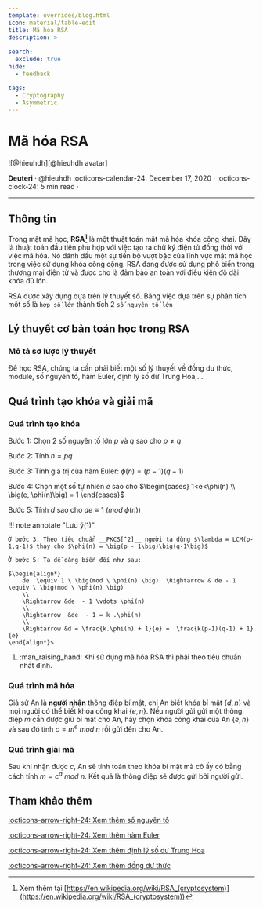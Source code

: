 ```yaml
---
template: overrides/blog.html
icon: material/table-edit
title: Mã hóa RSA
description: >
  
search:
  exclude: true
hide:
  - feedback

tags:
  - Cryptography 
  - Asymmetric
---
```


# Mã hóa RSA

<aside class="mdx-author" markdown>
![@hieuhdh][@hieuhdh avatar]

<span>__Deuteri__ · @hieuhdh</span>
<span>
:octicons-calendar-24: December 17, 2020 ·
:octicons-clock-24: 5 min read ·

</span>
</aside>

  [@hieuhdh avatar]: https://user-images.githubusercontent.com/86739367/178121501-82770982-19ab-43e7-86a4-3f31989401df.png

---

## **Thông tin**

Trong mật mã học, __RSA[^1]__ là một thuật toán mật mã hóa khóa công khai. Đây là thuật toán đầu tiên phù hợp với việc tạo ra chữ ký điện tử đồng thời với việc mã hóa. Nó đánh dấu một sự tiến bộ vượt bậc của lĩnh vực mật mã học trong việc sử dụng khóa công cộng. RSA đang được sử dụng phổ biến trong thương mại điện tử và được cho là đảm bảo an toàn với điều kiện độ dài khóa đủ lớn.

RSA được xây dựng dựa trên lý thuyết số. Bằng việc dựa trên sự phân tích một số là `hợp số lớn` thành tích 2 `số nguyên tố lớn`

## **Lý thuyết cơ bản toán học trong RSA**

### **Mô tả sơ lược lý thuyết**

Để học RSA, chúng ta cần phải biết một số lý thuyết về đồng dư thức, module, số nguyên tố, hàm Euler, định lý số dư Trung Hoa,...

## **Quá trình tạo khóa và giải mã**
### **Quá trình tạo khóa**

Bước 1: Chọn 2 số nguyên tố lớn $p$ và $q$ sao cho $p \ne q$

Bước 2: Tính $n=pq$

Bước 3: Tính giá trị của hàm Euler:  $\phi(n) = \big(p - 1\big)\big(q-1\big)$

Bước 4: Chọn một số tự nhiên $e$ sao cho  $\begin{cases}   1<e<\phi(n) \\   \big(e, \phi(n)\big) = 1 \end{cases}$

Bước 5: Tính $d$ sao cho $de \equiv 1 \ \big(mod \ \phi(n) \big)$ 


<div class="result" markdown>

!!! note annotate "Lưu ý(1)"

    Ở bước 3, Theo tiêu chuẩn __PKCS[^2]__ người ta dùng $\lambda = LCM(p-1,q-1)$ thay cho $\phi(n) = \big(p - 1\big)\big(q-1\big)$

    Ở bước 5: Ta dễ dàng biến đổi như sau:

    $\begin{align*} 
        de  \equiv 1 \ \big(mod \ \phi(n) \big)  \Rightarrow & de - 1 \equiv \ \big(mod \ \phi(n) \big) 
        \\
        \Rightarrow &de  - 1 \vdots \phi(n) 
        \\ 
        \Rightarrow  &de  - 1 = k .\phi(n) 
        \\
        \Rightarrow &d = \frac{k.\phi(n) + 1}{e} =  \frac{k(p-1)(q-1) + 1}{e}
    \end{align*}$

1. :man_raising_hand: Khi sử dụng mã hóa RSA thì phải theo tiêu chuẩn nhất định.

</div>

  [admonitions]: admonitions.md
  [inline blocks]: admonitions.md#inline-blocks

###  **Quá trình mã hóa**

Giả sử An là __người nhận__ thông điệp bí mật, chỉ An biết khóa bí mật $\big\{d, n\big\}$ và mọi người có thể biết khóa công khai $\big\{e, n\big\}$. Nếu người gửi gửi một thông điệp $m$ cần được giữ bí mật cho An, hãy chọn khóa công khai của An $\big\{e, n\big\}$ và sau đó tính $c = m^e \ mod \ n$ rồi gửi  đến cho An.

### **Quá trình giải mã**

Sau khi nhận được $c$, An sẽ tính toán theo khóa bí mật mà cô ấy có bằng cách tính $m = c^d \ mod \ n$.
Kết quả là thông điệp sẽ được gửi bởi người gửi. 

## __Tham khảo thêm__

[:octicons-arrow-right-24: Xem thêm số nguyên tố][Số nguyên tố]

[:octicons-arrow-right-24: Xem thêm hàm Euler][Hàm Euler]

[:octicons-arrow-right-24: Xem thêm định lý số dư Trung Hoa][Định lý số dư Trung Hoa]

[:octicons-arrow-right-24: Xem thêm đồng dư thức][Đồng dư thức]

  [Số nguyên tố]: https://vi.wikipedia.org/wiki/S%E1%BB%91_nguy%C3%AAn_t%E1%BB%91
  [Hàm Euler]: https://vi.wikipedia.org/wiki/H%C3%A0m_phi_Euler
  [Định lý số dư Trung Hoa]: https://vi.wikipedia.org/wiki/%C4%90%E1%BB%8Bnh_l%C3%BD_s%E1%BB%91_d%C6%B0_Trung_Qu%E1%BB%91c
  [Đồng dư thức]: https://hieuhdh.github.io/deuteri/Math-Dong-du-thuc/

[^1]: Xem thêm tại [https://en.wikipedia.org/wiki/RSA_(cryptosystem)](https://en.wikipedia.org/wiki/RSA_(cryptosystem))
[^2]: Xem tiêu chuẩn tại [PKCS#1 v2.1](https://aita.gov.vn/tieu-chuan-rsa-crytography-standard-version-2.2-pkcs-1-v2.2)